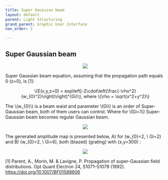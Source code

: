 ```yaml
---
title: Super Gaussian beam
layout: default
parent: Light Structuring
grand_parent: Graphic User Interface
nav_order: 2

---
```

## [](#header-2)Super Gaussian beam
<script id="MathJax-script" async src="https://cdn.jsdelivr.net/npm/mathjax@3/es5/tex-mml-chtml.js"></script>
<p align="center">
  <img src="/BCAA_tutorial/assets/images/Super_Gaussian_box.png">
</p>
Super Gaussian beam equation, assuming that the propagation path equals 0 (z=0), is [1]:
<p align="center">
\(E(x,y,z=0) = exp\left[-2\cdot\left(\frac{-\rho^2}{w_{0}^2}\right)\right]^{Gi}\), where \(\rho = \sqrt{x^2+y^2}\)
<p>
The \(w_{0}\) is a beam waist and parameter \(Gi\) is an order of Super-Gaussian beam, both of them users can control. Where for \(Gi=1\) Super-Gaussian beam becomes regular Gaussian beam.
<p align="center">
  <img src="/BCAA_tutorial/assets/images/Beam_waist.png">
</p>

The generated amplitude map is presented below, A) for \(w_{0}=2, \\ Gi=2\) and B) \(w_{0}=2, \\ Gi=6\), both \(blazed\) \(grating\) with \(x,y=300\) :
<p align="center">
  <img src="/BCAA_tutorial/assets/images/Super_Gaussian.png">
</p>

[1] Parent, A., Morin, M. & Lavigne, P. Propagation of super-Gaussian field distributions. Opt Quant Electron 24, S1071–S1079 (1992). https://doi.org/10.1007/BF01588606


 


